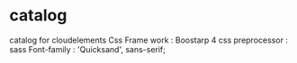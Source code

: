 # catalog
catalog for cloudelements
Css Frame work : Boostarp 4
css preprocessor : sass
Font-family :  'Quicksand', sans-serif;

